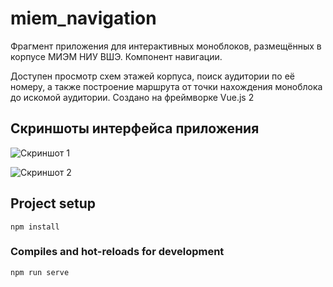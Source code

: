 # miem_navigation

Фрагмент приложения для интерактивных моноблоков, размещённых в корпусе МИЭМ НИУ ВШЭ. Компонент навигации.

Доступен просмотр схем этажей корпуса, поиск аудитории по её номеру, а также построение маршрута от точки нахождения моноблока до искомой аудитории. Создано на фреймворке Vue.js 2  

## Скриншоты интерфейса приложения

![Скриншот 1](https://github.com/srkinj/miem_navigation/raw/master/image/1.png)

![Скриншот 2](https://github.com/srkinj/miem_navigation/raw/master/image/2.png)

## Project setup
```
npm install
```

### Compiles and hot-reloads for development
```
npm run serve
```

